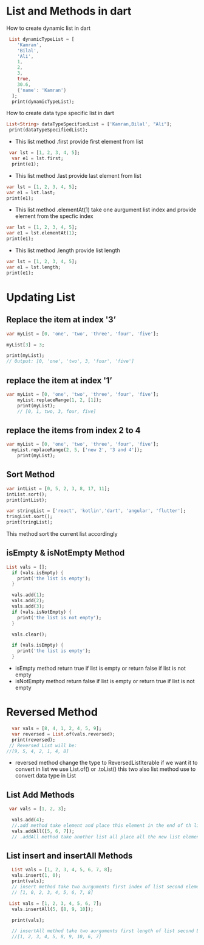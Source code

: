 # List and Methods in dart

How to create dynamic list in dart

```dart
 List dynamicTypeList = [
    'Kamran',
    'Bilal',
    'Ali',
    1,
    2,
    3,
    true,
    30.6,
    {'name': 'Kamran'}
  ];
  print(dynamicTypeList);
```

How to create data type specific list in dart

```dart
List<String> dataTypeSpecifiedList = ['Kamran,Bilal', "Ali"];
 print(dataTypeSpecifiedList);
```

- This list method .first provide first element from list

```dart
 var lst = [1, 2, 3, 4, 5];
  var e1 = lst.first;
  print(e1);
```

- This list method .last provide last element from list

```dart
var lst = [1, 2, 3, 4, 5];
var e1 = lst.last;
print(e1);
```

- This list method .elementAt(1) take one aurgument list index and provide element from the specfic index

```dart
var lst = [1, 2, 3, 4, 5];
var e1 = lst.elementAt(1);
print(e1);
```

- This list method .length provide list length

```dart
var lst = [1, 2, 3, 4, 5];
var e1 = lst.length;
print(e1);
```

# Updating List

## Replace the item at index '3’

```dart
var myList = [0, 'one', 'two', 'three', 'four', 'five'];

myList[3] = 3;

print(myList);
// Output: [0, 'one', 'two', 3, 'four', 'five']
```

## replace the item at index '1’

```dart
var myList = [0, 'one', 'two', 'three', 'four', 'five'];
	myList.replaceRange(1, 2, [1]);
 	print(myList);
	// [0, 1, two, 3, four, five]
```

## replace the items from index 2 to 4

```dart
var myList = [0, 'one', 'two', 'three', 'four', 'five'];
  myList.replaceRange(2, 5, ['new 2', '3 and 4']);
  	print(myList);

```

## Sort Method

```dart
var intList = [0, 5, 2, 3, 8, 17, 11];
intList.sort();
print(intList);
```

```dart
var stringList = ['react', 'kotlin','dart', 'angular', 'flutter'];
tringList.sort();
print(tringList);
```

This method sort the current list accordingly

## isEmpty & isNotEmpty Method

```dart
List vals = [];
  if (vals.isEmpty) {
    print('the list is empty');
  }

  vals.add(1);
  vals.add(2);
  vals.add(3);
  if (vals.isNotEmpty) {
    print('the list is not empty');
  }

  vals.clear();

  if (vals.isEmpty) {
    print('the list is empty');
  }
```

- isEmpty method return true if list is empty or return false if list is not empty
- isNotEmpty method return false if list is empty or return true if list is not empty

# Reversed Method

```dart
  var vals = [8, 4, 1, 2, 4, 5, 9];
  var reversed = List.of(vals.reversed);
  print(reversed);
 // Reversed List will be:
//[9, 5, 4, 2, 1, 4, 8]
```

- reversed method change the type to ReversedListIterable<int> if we want it to convert in list we use List.of() or .toList() this two also list method use to convert data type in List

## List Add Methods

```dart
 var vals = [1, 2, 3];

  vals.add(4);
  //.add method take element and place this element in the end of th list
  vals.addAll([5, 6, 7]);
  // .addAll method take another list all place all the new list element in existing list
```

## List insert and insertAll Methods

```dart
  List vals = [1, 2, 3, 4, 5, 6, 7, 8];
  vals.insert(1, 0);
  print(vals);
  // insert method take two aurguments first index of list second element to add then place new element before taken index
  // [1, 0, 2, 3, 4, 5, 6, 7, 8]
```

```dart
 List vals = [1, 2, 3, 4, 5, 6, 7];
  vals.insertAll(5, [8, 9, 10]);

  print(vals);

  // insertAll method take two aurguments first length of list second List of new element to add then place new list of element before taken length
  //[1, 2, 3, 4, 5, 8, 9, 10, 6, 7]
```
